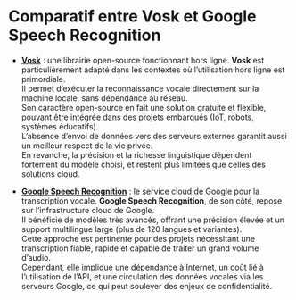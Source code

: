 # Comparatif entre Vosk et Google Speech Recognition

- **[Vosk](https://alphacephei.com/vosk/)** : une librairie open-source fonctionnant hors ligne.
**Vosk** est particulièrement adapté dans les contextes où l’utilisation hors ligne est primordiale.  
Il permet d’exécuter la reconnaissance vocale directement sur la machine locale, sans dépendance au réseau.  
Son caractère open-source en fait une solution gratuite et flexible, pouvant être intégrée dans des projets embarqués (IoT, robots, systèmes éducatifs).  
L’absence d’envoi de données vers des serveurs externes garantit aussi un meilleur respect de la vie privée.  
En revanche, la précision et la richesse linguistique dépendent fortement du modèle choisi, et restent plus limitées que celles des solutions cloud.


- **[Google Speech Recognition](https://cloud.google.com/speech-to-text/)** : le service cloud de Google pour la transcription vocale.
**Google Speech Recognition**, de son côté, repose sur l’infrastructure cloud de Google.  
Il bénéficie de modèles très avancés, offrant une précision élevée et un support multilingue large (plus de 120 langues et variantes).  
Cette approche est pertinente pour des projets nécessitant une transcription fiable, rapide et capable de traiter un grand volume d’audio.  
Cependant, elle implique une dépendance à Internet, un coût lié à l’utilisation de l’API, et une circulation des données vocales via les serveurs Google, ce qui peut soulever des enjeux de confidentialité.  
